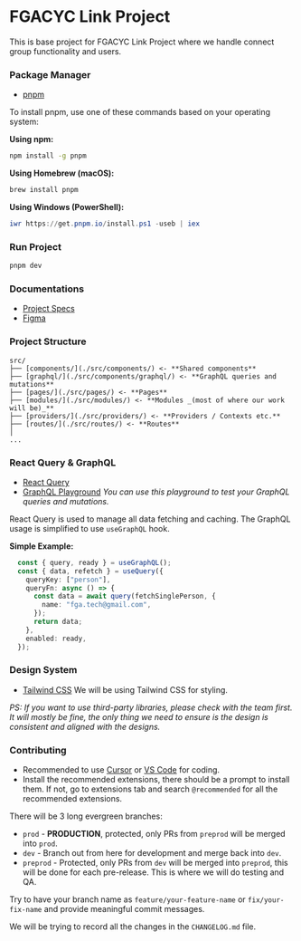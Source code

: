 # FGACYC Link Project

This is base project for FGACYC Link Project where we handle connect group functionality and users.

### Package Manager

- [pnpm](https://pnpm.io/installation)

To install pnpm, use one of these commands based on your operating system:

**Using npm:**
```bash
npm install -g pnpm
```

**Using Homebrew (macOS):**
```bash
brew install pnpm
```

**Using Windows (PowerShell):**
```powershell
iwr https://get.pnpm.io/install.ps1 -useb | iex
```

### Run Project

```bash
pnpm dev
```

### Documentations

- [Project Specs](https://docs.google.com/document/d/1MMZ08RJsG-2SiCgW0y-vSbHEX0P1tGy6IyCyHxQlA9Q/edit?tab=t.0#heading=h.k045dnqx8f31)
- [Figma](https://www.figma.com/design/SgeqYpNEDRt21xTYfDjl85/FGA-MobileApp-Connect)


### Project Structure

```
src/
├── [components/](./src/components/) <- **Shared components**
├── [graphql/](./src/components/graphql/) <- **GraphQL queries and mutations**
├── [pages/](./src/pages/) <- **Pages**
├── [modules/](./src/modules/) <- **Modules _(most of where our work will be)_**
├── [providers/](./src/providers/) <- **Providers / Contexts etc.**
├── [routes/](./src/routes/) <- **Routes**
│
...
```

### React Query & GraphQL

- [React Query](https://tanstack.com/query)
- [GraphQL Playground](https://graphql-playground.development.fgacyc.com/)
_You can use this playground to test your GraphQL queries and mutations._

React Query is used to manage all data fetching and caching.
The GraphQL usage is simplified to use `useGraphQL` hook.

**Simple Example:**
```typescript
  const { query, ready } = useGraphQL();
  const { data, refetch } = useQuery({
    queryKey: ["person"],
    queryFn: async () => {
      const data = await query(fetchSinglePerson, {
        name: "fga.tech@gmail.com",
      });
      return data;
    },
    enabled: ready,
  });
```

### Design System

- [Tailwind CSS](https://tailwindcss.com/) 
We will be using Tailwind CSS for styling.

_PS: If you want to use third-party libraries, please check with the team first. It will mostly be fine, the only thing we need to ensure is the design is consistent and aligned with the designs._

### Contributing

- Recommended to use [Cursor](https://www.cursor.com/) or [VS Code](https://code.visualstudio.com/) for coding.
- Install the recommended extensions, there should be a prompt to install them.
  If not, go to extensions tab and search `@recommended` for all the recommended extensions.

There will be 3 long evergreen branches:
- `prod` - **PRODUCTION**, protected, only PRs from `preprod` will be merged into `prod`.
- `dev` - Branch out from here for development and merge back into `dev`.
- `preprod` - Protected, only PRs from `dev` will be merged into `preprod`, this will be done for each pre-release. This is where we will do testing and QA.

Try to have your branch name as `feature/your-feature-name` or `fix/your-fix-name` and provide meaningful commit messages.

We will be trying to record all the changes in the `CHANGELOG.md` file.